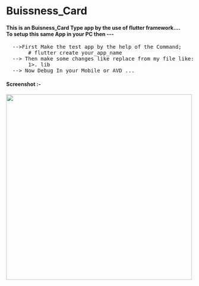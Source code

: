 # Buissness_Card
<h4>
This is an Buisness_Card Type app by the use of flutter framework....<br>
To setup this same App in your PC then ---</h4>
<pre>
  -->First Make the test app by the help of the Command;
       # flutter create your_app_name
  --> Then make some changes like replace from my file like:-
       1>. lib
  --> Now Debug In your Mobile or AVD ...
</pre>
<h4>Screenshot :- </h4>
<img src="Images/1.jpg"  height="500px" weidth="300px">
